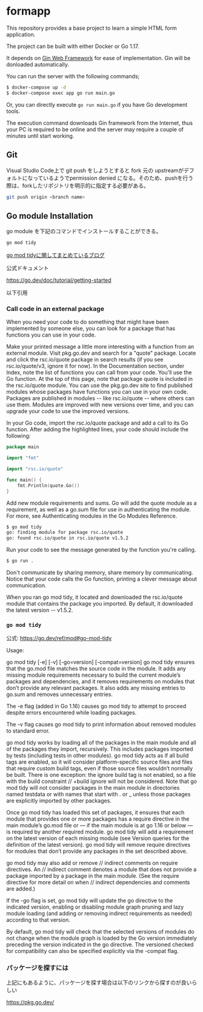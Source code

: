 # formapp
This repository provides a base project to learn a simple HTML form application.

The project can be built with either Docker or Go 1.17.

It depends on [Gin Web Framework](https://pkg.go.dev/github.com/gin-gonic/gin) for ease of implementation.
Gin will be donloaded automatically.

You can run the server with the following commands;
```sh
$ docker-compose up -d
$ docker-compose exec app go run main.go
```
Or, you can directly execute `go run main.go` if you have Go development tools.

The execution command downloads Gin framework from the Internet, thus your PC is required to be online and the server may require a couple of minutes until start working.

## Git

Visual Studio Code上で git push をしようとすると fork 元の upstreamがデフォルトになっているようでpermission denied になる。そのため、pushを行う際は、forkしたリポジトリを明示的に指定する必要がある。

```sh
git push origin <branch name>
```

## Go module Installation

go module を下記のコマンドでインストールすることができる。

  ```sh
  go mod tidy
  ```

[go mod tidyに関してまとめているブログ](https://developer.so-tech.co.jp/entry/2022/08/16/110108)


公式ドキュメント

https://go.dev/doc/tutorial/getting-started


以下引用

### Call code in an external package

When you need your code to do something that might have been implemented by someone else, you can look for a package that has functions you can use in your code.

Make your printed message a little more interesting with a function from an external module.
Visit pkg.go.dev and search for a "quote" package.
Locate and click the rsc.io/quote package in search results (if you see rsc.io/quote/v3, ignore it for now).
In the Documentation section, under Index, note the list of functions you can call from your code. You'll use the Go function.
At the top of this page, note that package quote is included in the rsc.io/quote module.
You can use the pkg.go.dev site to find published modules whose packages have functions you can use in your own code. Packages are published in modules -- like rsc.io/quote -- where others can use them. Modules are improved with new versions over time, and you can upgrade your code to use the improved versions.

In your Go code, import the rsc.io/quote package and add a call to its Go function.
After adding the highlighted lines, your code should include the following:

```go
package main

import "fmt"

import "rsc.io/quote"

func main() {
    fmt.Println(quote.Go())
}
```

Add new module requirements and sums.
Go will add the quote module as a requirement, as well as a go.sum file for use in authenticating the module. For more, see Authenticating modules in the Go Modules Reference.

```sh
$ go mod tidy
go: finding module for package rsc.io/quote
go: found rsc.io/quote in rsc.io/quote v1.5.2
```

Run your code to see the message generated by the function you're calling.
```sh
$ go run .
```
Don't communicate by sharing memory, share memory by communicating.
Notice that your code calls the Go function, printing a clever message about communication.

When you ran go mod tidy, it located and downloaded the rsc.io/quote module that contains the package you imported. By default, it downloaded the latest version -- v1.5.2.

### `go mod tidy`

公式: https://go.dev/ref/mod#go-mod-tidy

Usage:

go mod tidy [-e] [-v] [-go=version] [-compat=version]
go mod tidy ensures that the go.mod file matches the source code in the module. It adds any missing module requirements necessary to build the current module’s packages and dependencies, and it removes requirements on modules that don’t provide any relevant packages. It also adds any missing entries to go.sum and removes unnecessary entries.

The -e flag (added in Go 1.16) causes go mod tidy to attempt to proceed despite errors encountered while loading packages.

The -v flag causes go mod tidy to print information about removed modules to standard error.

go mod tidy works by loading all of the packages in the main module and all of the packages they import, recursively. This includes packages imported by tests (including tests in other modules). go mod tidy acts as if all build tags are enabled, so it will consider platform-specific source files and files that require custom build tags, even if those source files wouldn’t normally be built. There is one exception: the ignore build tag is not enabled, so a file with the build constraint // +build ignore will not be considered. Note that go mod tidy will not consider packages in the main module in directories named testdata or with names that start with . or _ unless those packages are explicitly imported by other packages.

Once go mod tidy has loaded this set of packages, it ensures that each module that provides one or more packages has a require directive in the main module’s go.mod file or — if the main module is at go 1.16 or below — is required by another required module. go mod tidy will add a requirement on the latest version of each missing module (see Version queries for the definition of the latest version). go mod tidy will remove require directives for modules that don’t provide any packages in the set described above.

go mod tidy may also add or remove // indirect comments on require directives. An // indirect comment denotes a module that does not provide a package imported by a package in the main module. (See the require directive for more detail on when // indirect dependencies and comments are added.)

If the -go flag is set, go mod tidy will update the go directive to the indicated version, enabling or disabling module graph pruning and lazy module loading (and adding or removing indirect requirements as needed) according to that version.

By default, go mod tidy will check that the selected versions of modules do not change when the module graph is loaded by the Go version immediately preceding the version indicated in the go directive. The versioned checked for compatibility can also be specified explicitly via the -compat flag.

### パッケージを探すには

上記にもあるように、パッケージを探す場合は以下のリンクから探すのが良いらしい

https://pkg.go.dev/


